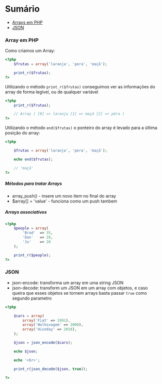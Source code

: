# Sumário

- [Arrays em PHP](#arrays-em-php)
- [JSON](#json)

### Array em PHP

Como criamos um Array:

```php
<?php
    $frutas = array('laranja', 'pera', 'maçã');

    print_r($frutas);
?>
```

Utilizando o método `print_r($frutas)` conseguimos ver as informações
do array de forma legível, ou de qualquer variável

```php
<?php
    print_r($frutas);

    // Array ( [0] => laranja [1] => maçã [2] => pêra )
?>
```

Utilizando o método `end($frutas)` o ponteiro do array é levado para
a última posição do array:

```php
<?php

    $frutas = array('laranja', 'pera', 'maçã');

    echo end($frutas);

    // 'maçã'
?>
```

##### Métodos para tratar Arrays

- array_push() - insere um novo item no final do array
- $array[] = 'value' - funciona como um push tambem

##### Arrays associativos

```php
<?php
    $people = array(
        'Brad'  => 35,
        'Dan'   => 28,
        'Ju'    => 28
    );

    print_r($people);
?>
```

### JSON

- json-encode: transforma um array em uma string JSON
- json-decode: transform um JSON em um array com objetos, e caso queira que esses objetos se tornem arrays basta passar `true` como segundo parametro

```php
<?php

    $cars = array(
        array('Fiat' => 1991),
        array('Wolksvagem' => 2000),
        array('Hiunday' => 2018),
    );

    $json = json_encode($cars);

    echo $json;

    echo '<br>';

    print_r(json_decode($json, true));

?>
```
